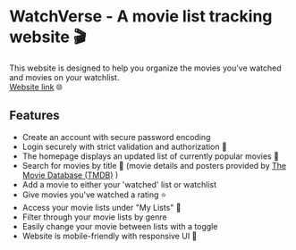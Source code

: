 # WatchVerse - A movie list tracking website :clapper:
This website is designed to help you organize the movies you've watched and movies on your watchlist.  
[Website link](https://watchverse-movielist.netlify.app) :globe_with_meridians:
## Features
- Create an account with secure password encoding
- Login securely with strict validation and authorization 🔐
- The homepage displays an updated list of currently popular movies :star2:
- Search for movies by title :mag_right: (movie details and posters provided by [The Movie Database (TMDB)](https://www.themoviedb.org/) )
- Add a movie to either your 'watched' list or watchlist
- Give movies you've watched a rating :star:
- Access your movie lists under "My Lists" :page_with_curl:
- Filter through your movie lists by genre
- Easily change your movie between lists with a toggle
- Website is mobile-friendly with responsive UI :iphone:
